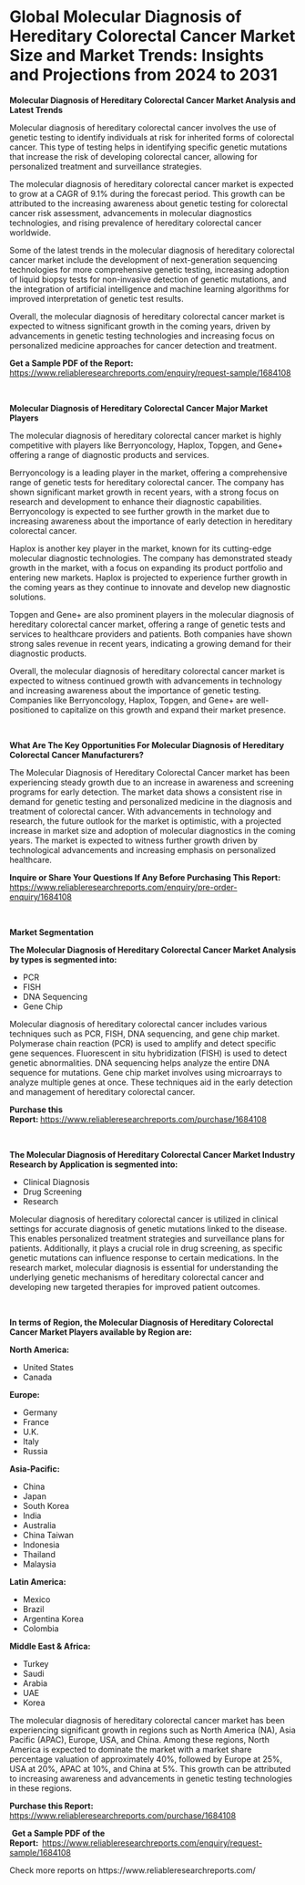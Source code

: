 <p><h1>Global Molecular Diagnosis of Hereditary Colorectal Cancer Market Size and Market Trends: Insights and Projections from 2024 to 2031</h1></p><p><strong>Molecular Diagnosis of Hereditary Colorectal Cancer Market Analysis and Latest Trends</strong></p>
<p><p>Molecular diagnosis of hereditary colorectal cancer involves the use of genetic testing to identify individuals at risk for inherited forms of colorectal cancer. This type of testing helps in identifying specific genetic mutations that increase the risk of developing colorectal cancer, allowing for personalized treatment and surveillance strategies.</p><p>The molecular diagnosis of hereditary colorectal cancer market is expected to grow at a CAGR of 9.1% during the forecast period. This growth can be attributed to the increasing awareness about genetic testing for colorectal cancer risk assessment, advancements in molecular diagnostics technologies, and rising prevalence of hereditary colorectal cancer worldwide.</p><p>Some of the latest trends in the molecular diagnosis of hereditary colorectal cancer market include the development of next-generation sequencing technologies for more comprehensive genetic testing, increasing adoption of liquid biopsy tests for non-invasive detection of genetic mutations, and the integration of artificial intelligence and machine learning algorithms for improved interpretation of genetic test results.</p><p>Overall, the molecular diagnosis of hereditary colorectal cancer market is expected to witness significant growth in the coming years, driven by advancements in genetic testing technologies and increasing focus on personalized medicine approaches for cancer detection and treatment.</p></p>
<p><strong>Get a Sample PDF of the Report:&nbsp;</strong> <a href="https://www.reliableresearchreports.com/enquiry/request-sample/1684108">https://www.reliableresearchreports.com/enquiry/request-sample/1684108</a></p>
<p>&nbsp;</p>
<p><strong>Molecular Diagnosis of Hereditary Colorectal Cancer Major Market Players</strong></p>
<p><p>The molecular diagnosis of hereditary colorectal cancer market is highly competitive with players like Berryoncology, Haplox, Topgen, and Gene+ offering a range of diagnostic products and services. </p><p>Berryoncology is a leading player in the market, offering a comprehensive range of genetic tests for hereditary colorectal cancer. The company has shown significant market growth in recent years, with a strong focus on research and development to enhance their diagnostic capabilities. Berryoncology is expected to see further growth in the market due to increasing awareness about the importance of early detection in hereditary colorectal cancer.</p><p>Haplox is another key player in the market, known for its cutting-edge molecular diagnostic technologies. The company has demonstrated steady growth in the market, with a focus on expanding its product portfolio and entering new markets. Haplox is projected to experience further growth in the coming years as they continue to innovate and develop new diagnostic solutions.</p><p>Topgen and Gene+ are also prominent players in the molecular diagnosis of hereditary colorectal cancer market, offering a range of genetic tests and services to healthcare providers and patients. Both companies have shown strong sales revenue in recent years, indicating a growing demand for their diagnostic products.</p><p>Overall, the molecular diagnosis of hereditary colorectal cancer market is expected to witness continued growth with advancements in technology and increasing awareness about the importance of genetic testing. Companies like Berryoncology, Haplox, Topgen, and Gene+ are well-positioned to capitalize on this growth and expand their market presence.</p></p>
<p>&nbsp;</p>
<p><strong>What Are The Key Opportunities For Molecular Diagnosis of Hereditary Colorectal Cancer Manufacturers?</strong></p>
<p><p>The Molecular Diagnosis of Hereditary Colorectal Cancer market has been experiencing steady growth due to an increase in awareness and screening programs for early detection. The market data shows a consistent rise in demand for genetic testing and personalized medicine in the diagnosis and treatment of colorectal cancer. With advancements in technology and research, the future outlook for the market is optimistic, with a projected increase in market size and adoption of molecular diagnostics in the coming years. The market is expected to witness further growth driven by technological advancements and increasing emphasis on personalized healthcare.</p></p>
<p><strong>Inquire or Share Your Questions If Any Before Purchasing This Report:</strong> <a href="https://www.reliableresearchreports.com/enquiry/pre-order-enquiry/1684108">https://www.reliableresearchreports.com/enquiry/pre-order-enquiry/1684108</a></p>
<p>&nbsp;</p>
<p><strong>Market Segmentation</strong></p>
<p><strong>The Molecular Diagnosis of Hereditary Colorectal Cancer Market Analysis by types is segmented into:</strong></p>
<p><ul><li>PCR</li><li>FISH</li><li>DNA Sequencing</li><li>Gene Chip</li></ul></p>
<p><p>Molecular diagnosis of hereditary colorectal cancer includes various techniques such as PCR, FISH, DNA sequencing, and gene chip market. Polymerase chain reaction (PCR) is used to amplify and detect specific gene sequences. Fluorescent in situ hybridization (FISH) is used to detect genetic abnormalities. DNA sequencing helps analyze the entire DNA sequence for mutations. Gene chip market involves using microarrays to analyze multiple genes at once. These techniques aid in the early detection and management of hereditary colorectal cancer.</p></p>
<p><strong>Purchase this Report:&nbsp;</strong><a href="https://www.reliableresearchreports.com/purchase/1684108">https://www.reliableresearchreports.com/purchase/1684108</a></p>
<p>&nbsp;</p>
<p><strong>The Molecular Diagnosis of Hereditary Colorectal Cancer Market Industry Research by Application is segmented into:</strong></p>
<p><ul><li>Clinical Diagnosis</li><li>Drug Screening</li><li>Research</li></ul></p>
<p><p>Molecular diagnosis of hereditary colorectal cancer is utilized in clinical settings for accurate diagnosis of genetic mutations linked to the disease. This enables personalized treatment strategies and surveillance plans for patients. Additionally, it plays a crucial role in drug screening, as specific genetic mutations can influence response to certain medications. In the research market, molecular diagnosis is essential for understanding the underlying genetic mechanisms of hereditary colorectal cancer and developing new targeted therapies for improved patient outcomes.</p></p>
<p>&nbsp;</p>
<p><strong>In terms of Region, the Molecular Diagnosis of Hereditary Colorectal Cancer Market Players available by Region are:</strong></p>
<p>
    <p> <strong> North America: </strong>
        <ul>
            <li>United States</li>
            <li>Canada</li>
        </ul>
        </p> 
    <p> <strong> Europe: </strong>
        <ul>
            <li>Germany</li>
            <li>France</li>
            <li>U.K.</li>
            <li>Italy</li>
            <li>Russia</li>
        </ul>
        </p> 
    <p> <strong> Asia-Pacific: </strong>
        <ul>
            <li>China</li>
            <li>Japan</li>
            <li>South Korea</li>
            <li>India</li>
            <li>Australia</li>
            <li>China Taiwan</li>
            <li>Indonesia</li>
            <li>Thailand</li>
            <li>Malaysia</li>
        </ul>
        </p> 
    <p> <strong> Latin America: </strong>
        <ul>
            <li>Mexico</li>
            <li>Brazil</li>
            <li>Argentina Korea</li>
            <li>Colombia</li>
        </ul>
        </p> 
    <p> <strong> Middle East & Africa: </strong>
        <ul>
            <li>Turkey</li>
            <li>Saudi</li>
            <li>Arabia</li>
            <li>UAE</li>
            <li>Korea</li>
        </ul>
    </p>
    </p>
<p><p>The molecular diagnosis of hereditary colorectal cancer market has been experiencing significant growth in regions such as North America (NA), Asia Pacific (APAC), Europe, USA, and China. Among these regions, North America is expected to dominate the market with a market share percentage valuation of approximately 40%, followed by Europe at 25%, USA at 20%, APAC at 10%, and China at 5%. This growth can be attributed to increasing awareness and advancements in genetic testing technologies in these regions.</p></p>
<p><strong>Purchase this Report: </strong><a href="https://www.reliableresearchreports.com/purchase/1684108">https://www.reliableresearchreports.com/purchase/1684108</a></p>
<p>&nbsp;<strong>Get a Sample PDF of the Report:&nbsp;&nbsp;</strong><a href="https://www.reliableresearchreports.com/enquiry/request-sample/1684108">https://www.reliableresearchreports.com/enquiry/request-sample/1684108</a></p>
<p><strong></strong></p>
<p>Check more reports on https://www.reliableresearchreports.com/</p>